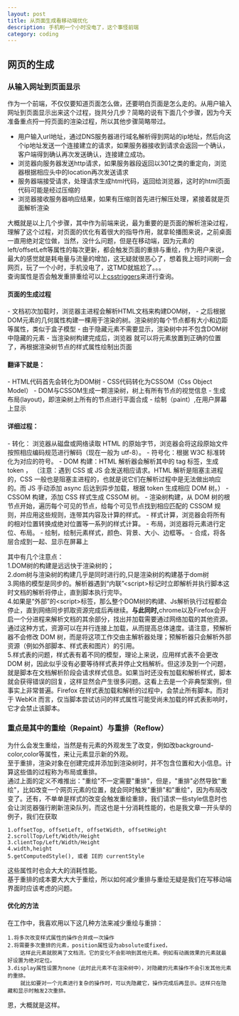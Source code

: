 ```yaml
---
layout: post
title: 从页面生成看移动端优化
description: 手机刷一个小时没电了，这个事怪前端
category: coding
---
```



<h2>网页的生成</h2>
<h3>从输入网址到页面显示</h3>
作为一个前端，不仅仅要知道页面怎么做，还要明白页面是怎么走的。从用户输入网址到页面显示出来这个过程，拢共分几步？简略的说有下面几个步骤，因为今天准备重点捋一捋页面的渲染过程，所以其他步骤简略带过。  

* 用户输入url地址，通过DNS服务器进行域名解析得到网站的ip地址，然后向这个ip地址发送一个连接建立的请求，如果服务器接收到请求会返回一个确认，客户端得到确认再次发送确认，连接建立成功。
* 浏览器向服务器发送http请求，如果服务器段返回以301之类的重定向，浏览器根据相应头中的location再次发送请求
* 服务器端接受请求，处理请求生成html代码，返回给浏览器，这时的html页面代码可能是经过压缩的
* 浏览器接收服务器响应结果，如果有压缩则首先进行解压处理，紧接着就是页面解析渲染

大概就是以上几个步骤，其中作为前端来说，最为重要的是页面的解析渲染过程，理解了这个过程，对页面的优化有着很大的指导作用，就拿轮播图来说，之前桌面一直用绝对定位做，当然，没什么问题，但是在移动端，因为元素的left/offsetLeft等属性的每次更新，都会触发页面的重排与重绘，作为用户来说，最大的感觉就是耗电量与流量的增加，这无疑就很恶心了，想着我上班时间刷一会网页，玩了一个小时，手机没电了，这TMD就尴尬了。。。  
查询属性是否会触发重排重绘可以上[csstriggers](https://csstriggers.com/)来进行查询。  
<h4>页面的生成过程</h4>
- 文档初次加载时，浏览器主进程会解析HTML文档来构建DOM树，
- 之后根据DOM元素的几何属性构建一棵用于渲染的树。渲染树的每个节点都有大小和边距等属性，类似于盒子模型 
- 由于隐藏元素不需要显示，渲染树中并不包含DOM树中隐藏的元素
- 当渲染树构建完成后，浏览器 就可以将元素放置到正确的位置了，再根据渲染树节点的样式属性绘制出页面

<h4>翻译下就是：</h4>
- HTML代码首先会转化为DOM树
- CSS代码转化为CSSOM（Css Object Model）
- DOM与CSSOM生成一颗渲染树，树上有所有节点的视觉信息
- 生成布局(layout)，即渲染树上所有的节点进行平面合成
- 绘制（paint）,在用户屏幕上显示

<h4>详细过程：</h4>
- 转化： 浏览器从磁盘或网络读取 HTML 的原始字节，浏览器会将这段原始文件按照相应编码规范进行解码（现在一般为 utf-8）。
- 符号化：根据 W3C 标准转化为对应的符号。
- DOM 构建：HTML 解析器会解析其中的 tag 标签，生成 token ，
（注意：遇到 CSS 或 JS 会发送相应请求。HTML 解析是阻塞主进程的，CSS 一般也是阻塞主进程的，也就是说它们在解析过程中是无法做出响应的。而 JS 手动添加 async 后达到异步加载，根据 token 生成相应 DOM 树。）
- CSSOM 构建，添加 CSS 样式生成 CSSOM 树。
- 渲染树构建，从 DOM 树的根节点开始，遍历每个可见的节点，给每个可见节点找到相应匹配的 CSSOM 规则，并应用这些规则，连带其内容及计算的样式。
- 样式计算，浏览器会将所有的相对位置转换成绝对位置等一系列的样式计算。
- 布局，浏览器将元素进行定位、布局。
- 绘制，绘制元素样式，颜色、背景、大小、边框等。
- 合成，将各层合成到一起、显示在屏幕上

其中有几个注意点：  
1.DOM树的构建是远远快于渲染树的；  
2.dom树与渲染树的构建几乎是同时进行的,只是渲染树的构建基于dom树  
3.网络的模型是同步的。解析器遇到“内联”&lt;script>标记时立即解析并执行脚本这时文档的解析将停止，直到脚本执行完毕。  
4.如果是“外部”的&lt;script>标签，那么整个DOM树的构建、Js解析执行过程都会停止，直到网络同步抓取资源完成后再继续。<b>与此同时,</b>chrome以及Firefox会开启一个分进程来解析文档的其余部分，找出并加载需要通过网络加载的其他资源。通过这种方式，资源可以在并行连接上加载，从而提高总体速度。请注意，预解析器不会修改 DOM 树，而是将这项工作交由主解析器处理；预解析器只会解析外部资源（例如外部脚本、样式表和图片）的引用。  
5.样式表的问题，样式表有着不同的模型，理论上来说，应用样式表不会更改 DOM 树，因此似乎没有必要等待样式表并停止文档解析。但这涉及到一个问题，就是脚本在文档解析阶段会请求样式信息。如果当时还没有加载和解析样式，脚本就会获得错误的回复，这样显然会产生很多问题。这看上去是一个非典型案例，但事实上非常普遍。Firefox 在样式表加载和解析的过程中，会禁止所有脚本。而对于 WebKit 而言，仅当脚本尝试访问的样式属性可能受尚未加载的样式表影响时，它才会禁止该脚本。


<h3>重点是其中的重绘（Repaint）与重排（Reflow）</h3>

为什么会发生重绘，当然是有元素的外观发生了改变，例如改background-color,color等属性，来让元素显示新的外观。  
至于重排，渲染对象在创建完成并添加到渲染树时，并不包含位置和大小信息。计算这些值的过程称为布局或重排。  
通过上面的定义不难推出："重绘"不一定需要"重排"，但是，"重排"必然导致"重绘"，比如改变一个网页元素的位置，就会同时触发"重排"和"重绘"，因为布局改变了。还有，不单单是样式的改变会触发重绘重排，我们请求一些style信息时也会让浏览器强行刷新渲染队列，而这也是十分消耗性能的，也是我文章一开头举的例子，我们在获取

	1.offsetTop, offsetLeft, offsetWidth, offsetHeight
	2.scrollTop/Left/Width/Height
	3.clientTop/Left/Width/Height
	4.width,height
	5.getComputedStyle(), 或者 IE的 currentStyle

这些属性时也会大大的消耗性能。  
基于重排的成本要大大大于重绘，所以如何减少重排与重绘无疑是我们在写移动端界面时应该考虑的问题。

<h4>优化的方法</h4>
在工作中，我喜欢用以下这几种方法来减少重绘与重排：
  
	1.将多次改变样式属性的操作合并成一次操作
	2.将需要多次重排的元素，position属性设为absolute或fixed，
		这样此元素就脱离了文档流，它的变化不会影响到其他元素。例如有动画效果的元素就最好设置为绝对定位。
	3.display属性设置为none（此时此元素不在渲染树中），对隐藏的元素操作不会引发其他元素的重排。
		就比如要对一个元素进行复杂的操作时，可以先隐藏它，操作完成后再显示。这样只在隐藏和显示时触发2次重排。
 
恩，大概就是这样。
